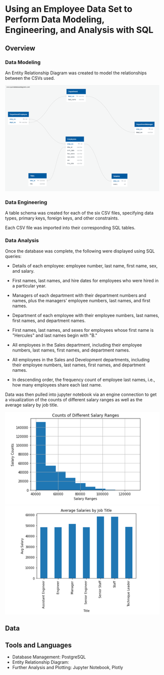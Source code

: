 # Using an Employee Data Set to Perform Data Modeling, Engineering, and Analysis with SQL

## Overview

### Data Modeling

An Entity Relationship Diagram was created to model the relationships between the CSVs used.

![ERD](EmployeeSQL/Images/ERD.png)

### Data Engineering

A table schema was created for each of the six CSV files, specifying data types, primary keys, foreign keys, and other constraints.

Each CSV file was imported into their corresponding SQL tables.

### Data Analysis

Once the database was complete, the following were displayed using SQL queries:

* Details of each employee: employee number, last name, first name, sex, and salary.

* First names, last names, and hire dates for employees who were hired in a particular year.

* Managers of each department with their department numbers and names, plus the managers' employee numbers, last names, and first names.

* Department of each employee with their employee numbers, last names, first names, and department names.

* First names, last names, and sexes for employees whose first name is "Hercules" and last names begin with "B."

* All employees in the Sales department, including their employee numbers, last names, first names, and department names.

* All employees in the Sales and Development departments, including their employee numbers, last names, first names, and department names.

* In descending order, the frequency count of employee last names, i.e., how many employees share each last name.

Data was then pulled into jupyter notebook via an engine connection to get a visualization of the counts of different salary ranges as well as the average salary by job title.

![Histogram](EmployeeSQL/Images/Salary_Ranges_Histogram.png) ![Bar](EmployeeSQL/Images/Average_Salary_Bar_Chart.png)

## Data

## Tools and Languages
* Database Management: PostgreSQL
* Entity Relationship Diagram: 
* Further Analysis and Plotting: Jupyter Notebook, Plotly
